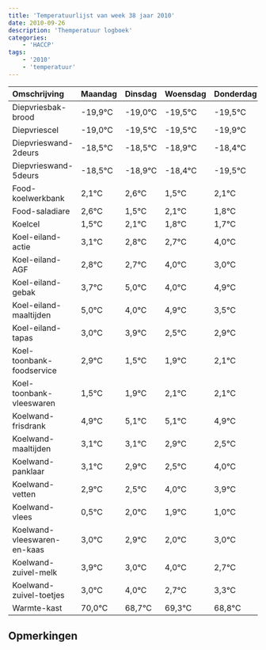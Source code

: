 ```yaml
---
title: 'Temperatuurlijst van week 38 jaar 2010'
date: 2010-09-26
description: 'Themperatuur logboek'
categories:
    - 'HACCP'
tags:
    - '2010'
    - 'temperatuur'
---
```

|Omschrijving|Maandag|Dinsdag|Woensdag|Donderdag|Vrijdag|Zaterdag|Zondag|
|:---|:---|:---|:---|:---|:---|:---|:---|
|Diepvriesbak-brood|-19,9°C|-19,0°C|-19,5°C|-19,5°C|-19,9°C|-19,4°C|-20,5°C|
|Diepvriescel|-19,0°C|-19,5°C|-19,5°C|-19,9°C|-19,4°C|-20,5°C|-19,9°C|
|Diepvrieswand-2deurs|-18,5°C|-18,5°C|-18,9°C|-18,4°C|-19,5°C|-18,9°C|-19,2°C|
|Diepvrieswand-5deurs|-18,5°C|-18,9°C|-18,4°C|-19,5°C|-18,9°C|-19,2°C|-19,3°C|
|Food-koelwerkbank|2,1°C|2,6°C|1,5°C|2,1°C|1,8°C|1,7°C|3,0°C|
|Food-saladiare|2,6°C|1,5°C|2,1°C|1,8°C|1,7°C|3,0°C|2,0°C|
|Koelcel|1,5°C|2,1°C|1,8°C|1,7°C|3,0°C|2,0°C|2,9°C|
|Koel-eiland-actie|3,1°C|2,8°C|2,7°C|4,0°C|3,0°C|3,9°C|2,5°C|
|Koel-eiland-AGF|2,8°C|2,7°C|4,0°C|3,0°C|3,9°C|2,5°C|2,9°C|
|Koel-eiland-gebak|3,7°C|5,0°C|4,0°C|4,9°C|3,5°C|3,9°C|4,1°C|
|Koel-eiland-maaltijden|5,0°C|4,0°C|4,9°C|3,5°C|3,9°C|4,1°C|4,1°C|
|Koel-eiland-tapas|3,0°C|3,9°C|2,5°C|2,9°C|3,1°C|3,1°C|2,9°C|
|Koel-toonbank-foodservice|2,9°C|1,5°C|1,9°C|2,1°C|2,1°C|1,9°C|1,5°C|
|Koel-toonbank-vleeswaren|1,5°C|1,9°C|2,1°C|2,1°C|1,9°C|1,5°C|3,0°C|
|Koelwand-frisdrank|4,9°C|5,1°C|5,1°C|4,9°C|4,5°C|6,0°C|5,9°C|
|Koelwand-maaltijden|3,1°C|3,1°C|2,9°C|2,5°C|4,0°C|3,9°C|3,0°C|
|Koelwand-panklaar|3,1°C|2,9°C|2,5°C|4,0°C|3,9°C|3,0°C|4,0°C|
|Koelwand-vetten|2,9°C|2,5°C|4,0°C|3,9°C|3,0°C|4,0°C|2,7°C|
|Koelwand-vlees|0,5°C|2,0°C|1,9°C|1,0°C|2,0°C|0,7°C|1,3°C|
|Koelwand-vleeswaren-en-kaas|3,0°C|2,9°C|2,0°C|3,0°C|1,7°C|2,3°C|1,8°C|
|Koelwand-zuivel-melk|3,9°C|3,0°C|4,0°C|2,7°C|3,3°C|2,8°C|3,1°C|
|Koelwand-zuivel-toetjes|3,0°C|4,0°C|2,7°C|3,3°C|2,8°C|3,1°C|3,2°C|
|Warmte-kast|70,0°C|68,7°C|69,3°C|68,8°C|69,1°C|69,2°C|68,5°C|

## Opmerkingen


